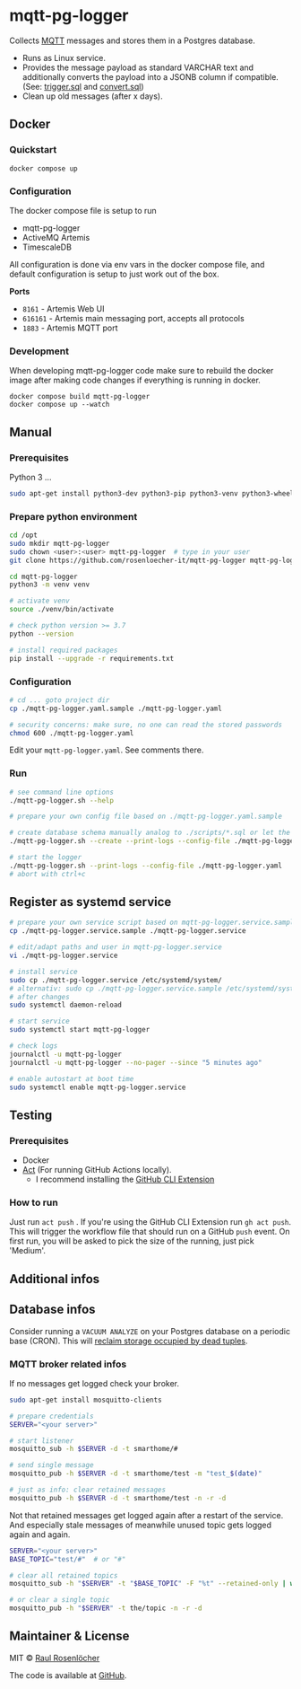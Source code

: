 # mqtt-pg-logger

Collects [MQTT](https://en.wikipedia.org/wiki/MQTT) messages and stores them in a Postgres database.

- Runs as Linux service.
- Provides the message payload as standard VARCHAR text and additionally converts the payload into a JSONB column if compatible. (See: [trigger.sql](./sql/trigger.sql) and [convert.sql](./sql/convert.sql))
- Clean up old messages (after x days).

## Docker

### Quickstart

```docker compose up```

### Configuration
The docker compose file is setup to run
- mqtt-pg-logger
- ActiveMQ Artemis
- TimescaleDB

All configuration is done via env vars in the docker compose file, and default configuration is setup to just work out of the box.

**Ports**
- `8161` - Artemis Web UI
- `616161` - Artemis main messaging port, accepts all protocols
- `1883` - Artemis MQTT port

### Development
When developing mqtt-pg-logger code make sure to rebuild the docker image after making code changes if everything is running in docker.

```
docker compose build mqtt-pg-logger
docker compose up --watch
```

## Manual

### Prerequisites

Python 3 ...

```bash
sudo apt-get install python3-dev python3-pip python3-venv python3-wheel -y
```

### Prepare python environment

```bash
cd /opt
sudo mkdir mqtt-pg-logger
sudo chown <user>:<user> mqtt-pg-logger  # type in your user
git clone https://github.com/rosenloecher-it/mqtt-pg-logger mqtt-pg-logger

cd mqtt-pg-logger
python3 -m venv venv

# activate venv
source ./venv/bin/activate

# check python version >= 3.7
python --version

# install required packages
pip install --upgrade -r requirements.txt
```

### Configuration

```bash
# cd ... goto project dir
cp ./mqtt-pg-logger.yaml.sample ./mqtt-pg-logger.yaml

# security concerns: make sure, no one can read the stored passwords
chmod 600 ./mqtt-pg-logger.yaml
```

Edit your `mqtt-pg-logger.yaml`. See comments there.

### Run

```bash
# see command line options
./mqtt-pg-logger.sh --help

# prepare your own config file based on ./mqtt-pg-logger.yaml.sample

# create database schema manually analog to ./scripts/*.sql or let the app do it
./mqtt-pg-logger.sh --create --print-logs --config-file ./mqtt-pg-logger.yaml

# start the logger
./mqtt-pg-logger.sh --print-logs --config-file ./mqtt-pg-logger.yaml
# abort with ctrl+c

```

## Register as systemd service
```bash
# prepare your own service script based on mqtt-pg-logger.service.sample
cp ./mqtt-pg-logger.service.sample ./mqtt-pg-logger.service

# edit/adapt paths and user in mqtt-pg-logger.service
vi ./mqtt-pg-logger.service

# install service
sudo cp ./mqtt-pg-logger.service /etc/systemd/system/
# alternativ: sudo cp ./mqtt-pg-logger.service.sample /etc/systemd/system//mqtt-pg-logger.service
# after changes
sudo systemctl daemon-reload

# start service
sudo systemctl start mqtt-pg-logger

# check logs
journalctl -u mqtt-pg-logger
journalctl -u mqtt-pg-logger --no-pager --since "5 minutes ago"

# enable autostart at boot time
sudo systemctl enable mqtt-pg-logger.service
```

## Testing

### Prerequisites

- Docker
- [Act](https://nektosact.com/installation/index.html) (For running GitHub Actions locally).
  - I recommend installing the [GitHub CLI Extension](https://nektosact.com/installation/gh.html)

### How to run
Just run `act push` . If you're using the GitHub CLI Extension run `gh act push`. This will trigger the workflow file that should run on a GitHub `push` event. On first run, you will be asked to pick the size of the running, just pick 'Medium'.

## Additional infos

## Database infos

Consider running a `VACUUM ANALYZE` on your Postgres database on a periodic base (CRON).
This will [reclaim storage occupied by dead tuples](https://postgrespro.com/docs/postgresql/13/sql-vacuum).

### MQTT broker related infos

If no messages get logged check your broker.
```bash
sudo apt-get install mosquitto-clients

# prepare credentials
SERVER="<your server>"

# start listener
mosquitto_sub -h $SERVER -d -t smarthome/#

# send single message
mosquitto_pub -h $SERVER -d -t smarthome/test -m "test_$(date)"

# just as info: clear retained messages
mosquitto_pub -h $SERVER -d -t smarthome/test -n -r -d
```

Not that retained messages get logged again after a restart of the service.
And especially stale messages of meanwhile unused topic gets logged again and again.
```bash
SERVER="<your server>"
BASE_TOPIC="test/#"  # or "#"

# clear all retained topics
mosquitto_sub -h "$SERVER" -t "$BASE_TOPIC" -F "%t" --retained-only | while read line; do mosquitto_pub -h "$SERVER" -t "${line% *}" -r -n; done

# or clear a single topic
mosquitto_pub -h "$SERVER" -t the/topic -n -r -d
```

## Maintainer & License

MIT © [Raul Rosenlöcher](https://github.com/rosenloecher-it)

The code is available at [GitHub][home].

[home]: https://github.com/rosenloecher-it/mqtt-pg-logger
